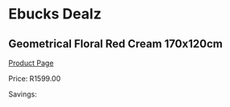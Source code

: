 
# Ebucks Dealz
## Geometrical Floral Red Cream 170x120cm
[Product Page](https://www.ebucks.com/web/shop/productSelected.do?prodId=1210163003&catId=1209942745)

Price: R1599.00

Savings: 


	